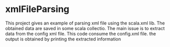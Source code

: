 # xmlFileParsing
This project gives an example of parsing xml file using the scala.xml lib. The obtained data are saved in some scala collectio.
The main issue is to extract data from the config xml file.
This code consume the config.xml file.
the output is obtained by printing the extracted information
